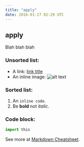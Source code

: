 ```yaml
---
title: "apply"
date: 2016-01-27 02:29 UTC
---
```

apply
----

Blah blah blah

### Unsorted list:

* A link: [link title](http://example.com/url)
* An inline image: ![alt text](https://example.com/image.png "Image Title")

### Sorted list:

1. An `inline code`.
2. Be **bold** not *italic*.

### Code block:

```python
import this
```

See more at [Markdown Cheatsheet](https://github.com/adam-p/markdown-here/wiki/Markdown-Cheatsheet).
